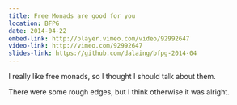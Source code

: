 ```yaml
---
title: Free Monads are good for you
location: BFPG
date: 2014-04-22
embed-link: http://player.vimeo.com/video/92992647
video-link: http://vimeo.com/92992647
slides-link: https://github.com/dalaing/bfpg-2014-04
---
```


I really like free monads, so I thought I should talk about them.

There were some rough edges, but I think otherwise it was alright.
